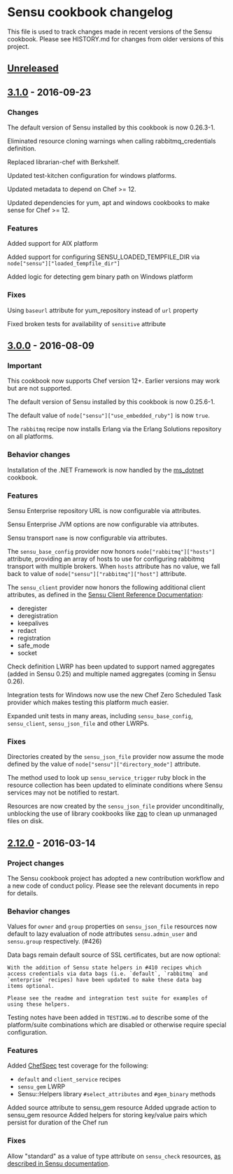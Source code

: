# Sensu cookbook changelog

This file is used to track changes made in recent versions of the Sensu
cookbook. Please see HISTORY.md for changes from older versions of this project.

## [Unreleased]

## [3.1.0] - 2016-09-23

### Changes

The default version of Sensu installed by this cookbook is now 0.26.3-1.

Eliminated resource cloning warnings when calling rabbitmq_credentials definition.

Replaced librarian-chef with Berkshelf.

Updated test-kitchen configuration for windows platforms.

Updated metadata to depend on Chef >= 12.

Updated dependencies for yum, apt and windows cookbooks to make sense for Chef >= 12.

### Features

Added support for AIX platform

Added support for configuring SENSU_LOADED_TEMPFILE_DIR via `node["sensu"]["loaded_tempfile_dir"]`

Added logic for detecting gem binary path on Windows platform

### Fixes

Using `baseurl` attribute for yum_repository instead of `url` property

Fixed broken tests for availability of `sensitive` attribute

## [3.0.0] - 2016-08-09

### Important

This cookbook now supports Chef version 12+. Earlier versions may work but
are not supported.

The default version of Sensu installed by this cookbook is now 0.25.6-1.

The default value of `node["sensu"]["use_embedded_ruby"]` is now `true`.

The `rabbitmq` recipe now installs Erlang via the Erlang Solutions repository on all platforms.

### Behavior changes

Installation of the .NET Framework is now handled by the [ms_dotnet](https://supermarket.chef.io/cookbooks/ms_dotnet) cookbook.

### Features

Sensu Enterprise repository URL is now configurable via attributes.

Sensu Enterprise JVM options are now configurable via attributes.

Sensu transport `name` is now configurable via attributes.

The `sensu_base_config` provider now honors `node["rabbitmq"]["hosts"]` attribute,
providing an array of hosts to use for configuring rabbitmq transport with multiple brokers.
When `hosts` attribute has no value, we fall back to value of `node["sensu"]["rabbitmq"]["host"]`
attribute.

The `sensu_client` provider now honors the following additional client
attributes, as defined in the [Sensu Client Reference Documentation](https://sensuapp.org/docs/0.25/reference/clients.html#client-attributes):

* deregister
* deregistration
* keepalives
* redact
* registration
* safe_mode
* socket

Check definition LWRP has been updated to support named aggregates (added
in Sensu 0.25) and multiple named aggregates (coming in Sensu 0.26).

Integration tests for Windows now use the new Chef Zero Scheduled
Task provider which makes testing this platform much easier.

Expanded unit tests in many areas, including `sensu_base_config`,
`sensu_client`, `sensu_json_file` and other LWRPs.

### Fixes

Directories created by the `sensu_json_file` provider now assume the mode
defined by the value of `node["sensu"]["directory_mode"]` attribute.

The method used to look up `sensu_service_trigger` ruby block in the
resource collection has been updated to eliminate conditions where Sensu
services may not be notified to restart.

Resources are now created by the `sensu_json_file` provider
unconditinally, unblocking the use of library cookbooks like [zap](https://supermarket.chef.io/cookbooks/zap) to
clean up unmanaged files on disk.


## [2.12.0] - 2016-03-14

### Project changes

The Sensu cookbook project has adopted a new contribution workflow and a
new code of conduct policy. Please see the relevant documents in
repo for details.

### Behavior changes

Values for `owner` and `group` properties on `sensu_json_file` resources
now default to lazy evaluation of node attributes `sensu.admin_user` and
`sensu.group` respectively. (#426)

Data bags remain default source of SSL certificates, but are now optional:

	With the addition of Sensu state helpers in #410 recipes which
	access credentials via data bags (i.e. `default`, `rabbitmq` and
	`enterprise` recipes) have been updated to make these data bag
	items optional.

	Please see the readme and integration test suite for examples of
	using these helpers.

Testing notes have been added in `TESTING.md` to describe some of the
platform/suite combinations which are disabled or otherwise
require special configuration.

### Features

Added [ChefSpec](https://github.com/sethvargo/chefspec) test coverage for the following:

* `default` and `client_service` recipes
* `sensu_gem` LWRP
* Sensu::Helpers library `#select_attributes` and `#gem_binary`  methods

Added source attribute to sensu_gem resource
Added upgrade action to sensu_gem resource
Added helpers for storing key/value pairs which persist for duration of the Chef run

### Fixes

Allow "standard" as a value of type attribute on `sensu_check` resources, [as described in Sensu documentation](https://sensuapp.org/docs/0.21/checks).

[Unreleased]: https://github.com/sensu/sensu-chef/compare/3.1.0...HEAD
[3.1.0]: https://github.com/sensu/sensu-chef/compare/3.0.0...3.1.0
[3.0.0]: https://github.com/sensu/sensu-chef/compare/2.12.0...3.0.0
[2.12.0]: https://github.com/sensu/sensu-chef/compare/2.11.0...2.12.0
